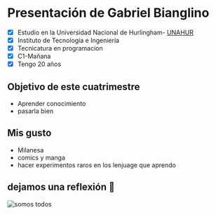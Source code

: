 # Presentación de Gabriel Bianglino
- [x] Estudio en la Universidad Nacional de Hurlingham- [UNAHUR](https://unahur.edu.ar)
- [x] Instituto de Tecnología e Ingeniería 
- [x] Tecnicatura en programacion
- [x] C1-Mañana
- [x] Tengo 20 años

## Objetivo de este cuatrimestre 
* Aprender conocimiento
* pasarla bien

## Mis gusto
* Milanesa 
* comics y manga
* hacer experimentos raros en los lenjuage que aprendo

## dejamos una reflexión 🤪
![somos todos](https://github.com/obj1-unahur-2022s1/PresentacionPersonal/blob/main/meme.jpg)
